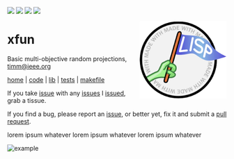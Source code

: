 <img src="https://img.shields.io/badge/tests-passing-green"> <img 
src="https://img.shields.io/badge/sbcl-2.3-orange"> <img 
src="https://img.shields.io/badge/purpose-se--ai-pink"> <img 
src="https://img.shields.io/badge/platform-osx,linux-9cf">

<img align=right width=200 src="/etc/img/logo.png">

# xfun
Basic multi-objective random projections, timm@ieee.org   

[home](http://tiny.cc/xfun) |
[code](#file-code-lisp) |
[lib](#file-lib-lisp) |
[tests](#file-tests-lisp) |
[makefile](#file-makefile) 



If you take [issue][issues] with any [issues][issues]
I [issued][issues], grab a tissue.

If you find a bug, please report an [issue][issues], or better yet,
fix it and submit a [pull request][pulls].


lorem ipsum whatever lorem ipsum whatever lorem ipsum whatever 

![example]


[example]: https://user-images.githubusercontent.com/image-4.png "example image"
[issues]:    https://github.com/grantwinney/BlogCodeSamples/issues
[pulls]:     https://github.com/grantwinney/BlogCodeSamples/pulls

